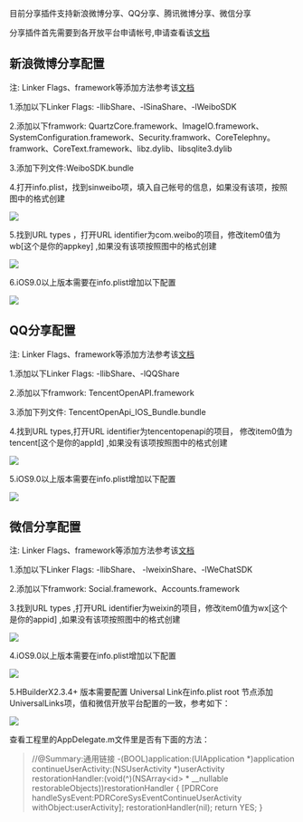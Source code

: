 目前分享插件支持新浪微博分享、QQ分享、腾讯微博分享、微信分享

分享插件首先需要到各开放平台申请帐号,申请查看该[文档](http://ask.dcloud.net.cn/article/36)

## 新浪微博分享配置
注: Linker Flags、framework等添加方法参考该[文档](/5PlusDocs/usemodule/iOSModuleConfig/common.md)

1.添加以下Linker Flags: -llibShare、-lSinaShare、-lWeiboSDK

2.添加以下framwork:  QuartzCore.framework、ImageIO.framework、SystemConfiguration.framework、Security.framwork、CoreTelephny。framwork、CoreText.framework、libz.dylib、libsqlite3.dylib

3.添加下列文件:WeiboSDK.bundle

4.打开info.plist，找到sinweibo项，填入自己帐号的信息，如果没有该项，按照图中的格式创建

![](https://img.cdn.aliyun.dcloud.net.cn/nativedocs/5SDKiOS/share/1161.png)


5.找到URL types ，打开URL identifier为com.weibo的项目，修改item0值为wb[这个是你的appkey] ,如果没有该项按照图中的格式创建

![](https://img.cdn.aliyun.dcloud.net.cn/nativedocs/5SDKiOS/share/1162.png)

6.iOS9.0以上版本需要在info.plist增加以下配置

![](https://img.cdn.aliyun.dcloud.net.cn/nativedocs/5SDKiOS/share/4827.png)


## QQ分享配置
注: Linker Flags、framework等添加方法参考该[文档](/5PlusDocs/usemodule/iOSModuleConfig/common.md)

1.添加以下Linker Flags: -llibShare、-lQQShare

2.添加以下framwork:  TencentOpenAPI.framework

3.添加下列文件: TencentOpenApi_IOS_Bundle.bundle

4.找到URL types,打开URL identifier为tencentopenapi的项目， 修改item0值为tencent[这个是你的appId] ,如果没有该项按照图中的格式创建

![](https://img.cdn.aliyun.dcloud.net.cn/nativedocs/5SDKiOS/share/2363.png)

5.iOS9.0以上版本需要在info.plist增加以下配置

![](https://img.cdn.aliyun.dcloud.net.cn/nativedocs/5SDKiOS/share/3728.png)

## 微信分享配置

注: Linker Flags、framework等添加方法参考该[文档](/5PlusDocs/usemodule/iOSModuleConfig/common.md)

1.添加以下Linker Flags: -llibShare、 -lweixinShare、-lWeChatSDK

2.添加以下framwork: Social.framework、Accounts.framework

3.找到URL types ,打开URL identifier为weixin的项目，修改item0值为wx[这个是你的appid] ,如果没有该项按照图中的格式创建

![](https://img.cdn.aliyun.dcloud.net.cn/nativedocs/5SDKiOS/share/1165.png)

4.iOS9.0以上版本需要在info.plist增加以下配置

![](https://img.cdn.aliyun.dcloud.net.cn/nativedocs/5SDKiOS/share/45099.png)

<a id="ulink"/>

5.HBuilderX2.3.4+ 版本需要配置 Universal Link在info.plist root 节点添加UniversalLinks项，值和微信开放平台配置的一致，参考如下：

![](https://img.cdn.aliyun.dcloud.net.cn/nativedocs/5SDKiOS/share/42488.png)

查看工程里的AppDelegate.m文件里是否有下面的方法：

> //@Summary:通用链接
-(BOOL)application:(UIApplication *)application continueUserActivity:(NSUserActivity *)userActivity restorationHandler:(void(^)(NSArray<id<UIUserActivityRestoring>> * __nullable restorableObjects))restorationHandler {
    [PDRCore handleSysEvent:PDRCoreSysEventContinueUserActivity withObject:userActivity];
    restorationHandler(nil);
    return YES;
}

<!-- ### 腾讯微博分享分享插件配置
1.添加以下Linker Flags: -llibShare、-lTCWeiboSDK

2.找到URL types ，打开URL identifier为com.tencent的项目，修改item0值为wb[这个是你的appkey] ,如果没有该项按照图中的格式创建

3.打开info.plist，找到tencentweibo项，填入自己帐号的信息，如果没有该项，按照图中的格式创建
![](https://img.cdn.aliyun.dcloud.net.cn/nativedocs/5SDKiOS/share/3730.png)
![](https://img.cdn.aliyun.dcloud.net.cn/nativedocs/5SDKiOS/share/3731.png)

4.iOS9.0以上版本需要在info.plist增加以下配置
![](https://img.cdn.aliyun.dcloud.net.cn/nativedocs/5SDKiOS/share/3729.png) -->

